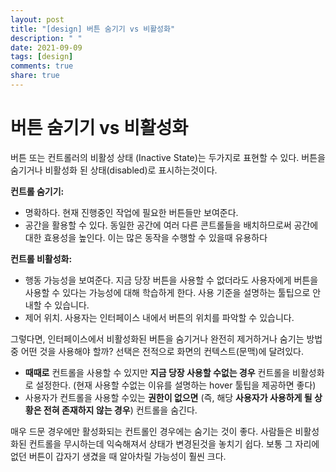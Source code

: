 ```yaml
---
layout: post
title: "[design] 버튼 숨기기 vs 비활성화"
description: " "
date: 2021-09-09
tags: [design]
comments: true
share: true
---
```



# 버튼 숨기기 vs 비활성화

버튼 또는 컨트롤러의 비활성 상태 (Inactive State)는 두가지로 표현할 수 있다. 버튼을 숨기거나 비활성화 된 상태(disabled)로 표시하는것이다.

**컨트롤 숨기기:** 

* 명확하다. 현재 진행중인 작업에 필요한 버튼들만 보여준다.
* 공간을 활용할 수 있다. 동일한 공간에 여러 다른 콘트롤들을 배치하므로써 공간에 대한 효용성을 높인다. 이는 많은 동작을 수행할 수 있을때 유용하다

**컨트롤 비활성화:**

* 행동 가능성을 보여준다. 지금 당장 버튼을 사용할 수 없더라도 사용자에게 버튼을 사용할 수 있다는 가능성에 대해 학습하게 한다. 사용 기준을 설명하는 툴팁으로 안내할 수 있습니다.
* 제어 위치. 사용자는 인터페이스 내에서 버튼의 위치를 파악할 수 있습니다.

그렇다면, 인터페이스에서 비활성화된 버튼을 숨기거나 완전히 제거하거나 숨기는 방법 중 어떤 것을 사용해야 할까? 선택은 전적으로 화면의 컨텍스트(문맥)에 달려있다.

* **때때로** 컨트롤을 사용할 수 있지만 **지금 당장 사용할 수없는 경우** 컨트롤을 비활성화로 설정한다. (현재 사용할 수없는 이유를 설명하는 hover 툴팁을 제공하면 좋다)
* 사용자가 컨트롤을 사용할 수있는 **권한이 없으면** (즉, 해당 **사용자가 사용하게 될 상황은 전혀 존재하지 않는 경우**) 컨트롤을 숨긴다.

매우 드문 경우에만 활성화되는 컨트롤인 경우에는 숨기는 것이 좋다. 사람들은 비활성화된 컨트롤을 무시하는데 익숙해져서 상태가 변경된것을 놓치기 쉽다. 보통 그 자리에 없던 버튼이 갑자기 생겼을 때 알아차릴 가능성이 훨씬 크다.